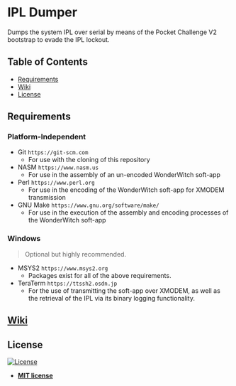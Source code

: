 # IPL Dumper

Dumps the system IPL over serial by means of the Pocket Challenge V2 bootstrap to evade the IPL lockout.

## Table of Contents

- [Requirements](#requirements)
- [Wiki](#requirements)
- [License](#license)

## Requirements

### Platform-Independent

- Git `https://git-scm.com`
    - For use with the cloning of this repository
- NASM `https://www.nasm.us`
    - For use in the assembly of an un-encoded WonderWitch soft-app
- Perl `https://www.perl.org`
    - For use in the encoding of the WonderWitch soft-app for XMODEM transmission
- GNU Make `https://www.gnu.org/software/make/`
    - For use in the execution of the assembly and encoding processes of the WonderWitch soft-app

### Windows

> Optional but highly recommended.

- MSYS2 `https://www.msys2.org`
    - Packages exist for all of the above requirements.
- TeraTerm `https://ttssh2.osdn.jp`
    - For the use of transmitting the soft-app over XMODEM, as well as the retrieval of the IPL via its binary logging functionality.

## [Wiki](https://github.com/up-n-atom/wwsoft/wiki/IPL-Dumper)

## License

[![License](http://img.shields.io/:license-mit-blue.svg?style=flat-square)](http://badges.mit-license.org)

- **[MIT license](http://opensource.org/licenses/mit-license.php)**
